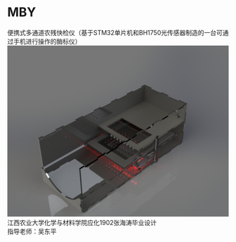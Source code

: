# MBY
便携式多通道农残快检仪（基于STM32单片机和BH1750光传感器制造的一台可通过手机进行操作的酶标仪）
![image](https://github.com/Tram8/image/blob/main/Untitled3.JPG)
江西农业大学化学与材料学院应化1902张海涛毕业设计  
指导老师：吴东平


